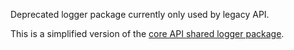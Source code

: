 Deprecated logger package currently only used by legacy API.

This is a simplified version of the [core API shared logger package](https://github.com/coast-app/core-api/tree/master/packages/logger).

